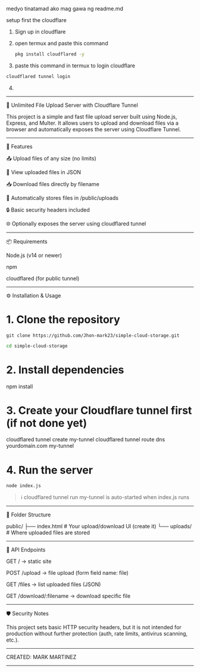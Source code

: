 medyo tinatamad ako mag gawa ng readme.md

setup first the cloudflare 
1. Sign up in cloudflare

2. open termux and paste this command
   ```bash
   pkg install cloudflared -y
   ```
3. paste this command in termux to login cloudflare 
```bash
cloudflared tunnel login
```

4.

---

📂 Unlimited File Upload Server with Cloudflare Tunnel

This project is a simple and fast file upload server built using Node.js, Express, and Multer. It allows users to upload and download files via a browser and automatically exposes the server using Cloudflare Tunnel.


---

🚀 Features

📤 Upload files of any size (no limits)

🧾 View uploaded files in JSON

📥 Download files directly by filename

📂 Automatically stores files in /public/uploads

🔒 Basic security headers included

🌐 Optionally exposes the server using cloudflared tunnel



---

📦 Requirements

Node.js (v14 or newer)

npm

cloudflared (for public tunnel)



---

⚙️ Installation & Usage

# 1. Clone the repository
```git
git clone https://github.com/Jhon-mark23/simple-cloud-storage.git
```
```bash
cd simple-cloud-storage
```

# 2. Install dependencies
npm install

# 3. Create your Cloudflare tunnel first (if not done yet)
cloudflared tunnel create my-tunnel
cloudflared tunnel route dns yourdomain.com my-tunnel

# 4. Run the server
```node
node index.js
````
> ℹ️ cloudflared tunnel run my-tunnel is auto-started when index.js runs




---

📂 Folder Structure

public/
├── index.html      # Your upload/download UI (create it)
└── uploads/        # Where uploaded files are stored


---

🔗 API Endpoints

GET / → static site

POST /upload → file upload (form field name: file)

GET /files → list uploaded files (JSON)

GET /download/:filename → download specific file



---

🛡️ Security Notes

This project sets basic HTTP security headers, but it is not intended for production without further protection (auth, rate limits, antivirus scanning, etc.).


---

CREATED: MARK MARTINEZ 

---



